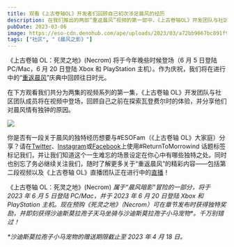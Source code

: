 ```yaml
---
title: 观看《上古卷轴OL》开发者们回顾自己初次涉足晨风的经历
description: 在我们推出的两部“重返晨风”视频的第一部中，《上古卷轴OL》开发团队与社区团队成员将讨论自己对瓦登费尔的最初记忆与印象。
pubDate: 2023-03-06
image: https://eso-cdn.denohub.com/ape/uploads/2023/03/a72bb9667bc891f91600c9f17373d9f8.jpg
tags: ["社区", "《晨风之影》"]
---
```


《上古卷轴 OL：死灵之地》(Necrom) 将于今年晚些时候登场（6 月 5 日登陆 PC/Mac，6 月 20 日登陆 Xbox 和 PlayStation
主机）。作为庆祝，我们将在进行中的“[重返晨风](/news/post/63713)”庆典中回顾往日时光。

在下方观看我们共分为两集的视频系列的第一集，《上古卷轴
OL》开发团队与社区团队成员将在视频中登场，回顾自己之前在探索瓦登费尔时的体验，并分享他们对晨风情有独钟的原因。

![](https://eso-cdn.denohub.com/ape/uploads/2023/02/006bd8d3f3502e83c1c36e4fb10b7a53.jpg)

你是否有一段关于晨风的独特经历想要与#ESOFam（《上古卷轴
OL》大家庭）分享？请在[Twitter](https://twitter.com/TESOnline)、[Instagram](https://www.instagram.com/elderscrollsonline/)或[Facebook](https://www.facebook.com/ElderScrollsOnline)上使用#ReturnToMorrowind
话题标签标记我们，并让我们知道这个一生难忘的场景设定在你心中有哪些独特之处。同时也别忘了务必继续关注我们，随时了解更多关于“重返晨风”的精彩内容——包括第二段视频以及《上古卷轴
OL》直播团队正在进行中的[直播](/news/post/63731)！

《上古卷轴 OL：死灵之地》(Necrom) _属于“晨风暗影”冒险的一部分，将于 2023 年 6 月 5 日登陆 PC/Mac，并于 2023 年 6 月 20
日登陆 Xbox 和 PlayStation
主机。现在预购《死灵之地》（Necrom）可在章节发布时获得独特奖励，并即刻获得沙迪斯莫拉孢子天马坐骑与沙迪斯莫拉孢子小马宠物\*。千万别错过！_

_\*沙迪斯莫拉孢子小马宠物的赠送期限截止至 2023 年 4 月 18 日。_
